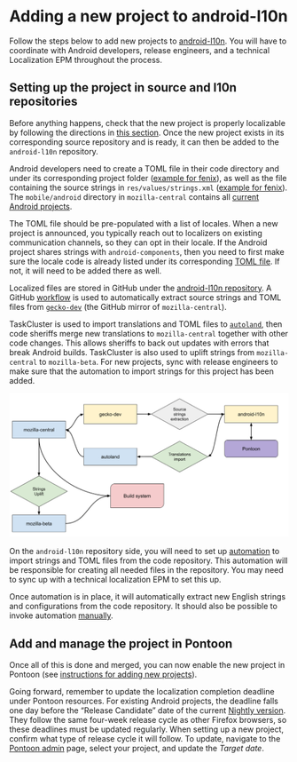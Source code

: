 # Adding a new project to android-l10n

Follow the steps below to add new projects to [android-l10n](https://github.com/mozilla-l10n/android-l10n). You will have to coordinate with Android developers, release engineers, and a technical Localization EPM throughout the process.

## Setting up the project in source and l10n repositories

Before anything happens, check that the new project is properly localizable by following the directions in [this section](https://github.com/mozilla-l10n/documentation/blob/main/src/tools/pontoon/adding_new_project.md#adding-a-new-project-on-pontoon). Once the new project exists in its corresponding source repository and is ready, it can then be added to the `android-l10n` repository.

Android developers need to create a TOML file in their code directory and under its corresponding project folder ([example for fenix](https://hg.mozilla.org/mozilla-central/file/tip/mobile/android/fenix/l10n.toml)), as well as the file containing the source strings in `res/values/strings.xml` ([example for fenix](https://hg.mozilla.org/mozilla-central/file/tip/mobile/android/fenix/app/src/main/res/values/strings.xml)). The `mobile/android` directory in `mozilla-central` contains all [current Android projects](https://hg.mozilla.org/mozilla-central/file/tip/mobile/android).

The TOML file should be pre-populated with a list of locales. When a new project is announced, you typically reach out to localizers on existing communication channels, so they can opt in their locale. If the Android project shares strings with `android-components`, then you need to first make sure the locale code is already listed under its corresponding [TOML file](https://hg.mozilla.org/mozilla-central/file/tip/mobile/android/android-components/l10n.toml). If not, it will need to be added there as well.

Localized files are stored in GitHub under the [android-l10n repository](https://github.com/mozilla-l10n/android-l10n). A GitHub [workflow](https://github.com/mozilla-l10n/android-l10n/tree/main/.github/workflows) is used to automatically extract source strings and TOML files from [`gecko-dev`](https://github.com/mozilla/gecko-dev) (the GitHub mirror of `mozilla-central`).

TaskCluster is used to import translations and TOML files to [`autoland`](https://hg.mozilla.org/integration/autoland/), then code sheriffs merge new translations to `mozilla-central` together with other code changes. This allows sheriffs to back out updates with errors that break Android builds. TaskCluster is also used to uplift strings from `mozilla-central` to `mozilla-beta`. For new projects, sync with release engineers to make sure that the automation to import strings for this project has been added.

![Android automation](../../assets/images/android/android_automation.png)

On the `android-l10n` repository side, you will need to set up [automation](https://github.com/mozilla-l10n/android-l10n/tree/main/.github/workflows) to import strings and TOML files from the code repository. This automation will be responsible for creating all needed files in the repository. You may need to sync up with a technical localization EPM to set this up.

Once automation is in place, it will automatically extract new English strings and configurations from the code repository. It should also be possible to invoke automation [manually](https://github.com/mozilla-l10n/android-l10n/actions).

## Add and manage the project in Pontoon

Once all of this is done and merged, you can now enable the new project in Pontoon (see [instructions for adding new projects](https://github.com/mozilla-l10n/documentation/blob/main/src/tools/pontoon/adding_new_project.md#create-the-project)).

Going forward, remember to update the localization completion deadline under Pontoon resources. For existing Android projects, the deadline falls one day before the “Release Candidate” date of the current [Nightly version](https://whattrainisitnow.com/release/?version=nightly). They follow the same four-week release cycle as other Firefox browsers, so these deadlines must be updated regularly. When setting up a new project, confirm what type of release cycle it will follow. To update, navigate to the [Pontoon admin](https://pontoon.mozilla.org/admin/) page, select your project, and update the *Target date*.
